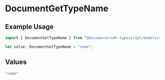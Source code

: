 # DocumentGetTypeName

## Example Usage

```typescript
import { DocumentGetTypeName } from "@documenso/sdk-typescript/models/operations";

let value: DocumentGetTypeName = "name";
```

## Values

```typescript
"name"
```